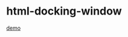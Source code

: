 # html-docking-window

[demo](https://lotcarnage.github.io/html-docking-window/deliverable/demo.html)
